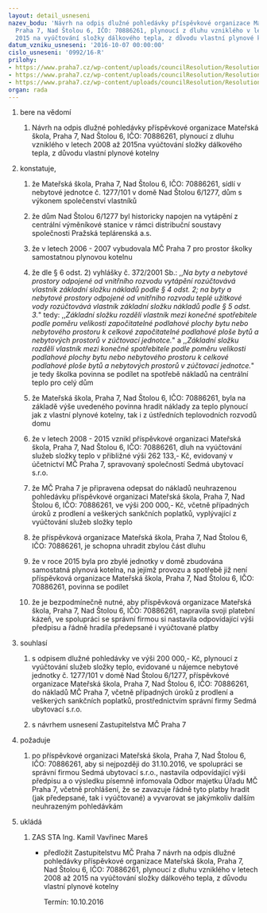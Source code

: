 ```yaml
---
layout: detail_usneseni
nazev_bodu: 'Návrh na odpis dlužné pohledávky příspěvkové organizace Mateřská škola,
  Praha 7, Nad Štolou 6, IČO: 70886261, plynoucí z dluhu vzniklého v letech 2008 až
  2015 na vyúčtování složky dálkového tepla, z důvodu vlastní plynové kotelny'
datum_vzniku_usneseni: '2016-10-07 00:00:00'
cislo_usneseni: '0992/16-R'
prilohy:
- https://www.praha7.cz/wp-content/uploads/councilResolution/Resolutions/28233/export/DZ_1277_514~115051.docx
- https://www.praha7.cz/wp-content/uploads/councilResolution/Resolutions/28233/export/02_1277_514~115050.pdf
- https://www.praha7.cz/wp-content/uploads/councilResolution/Resolutions/28233/export/export~297675.pdf
organ: rada
---
```

<OL class=urzList_view id=urzList>
<LI class=urzClass1><SPAN name="1">bere na vědomí</SPAN>
<OL class=urzOlClass>
<LI class=urzClass2 style="TEXT-ALIGN: left"><SPAN>
<P>Návrh na odpis dlužné pohledávky příspěvkové organizace Mateřská škola, Praha 7, Nad Štolou 6, IČO: 70886261, plynoucí z dluhu vzniklého v letech 2008 až 2015na vyúčtování složky dálkového tepla, z důvodu vlastní plynové kotelny</P></SPAN></LI></OL></LI>
<LI class=urzClass1><SPAN name="50">konstatuje,</SPAN>
<OL class=urzOlClass>
<LI class=urzClass2 style="TEXT-ALIGN: left"><SPAN>
<P>že Mateřská škola, Praha 7, Nad Štolou 6, IČO: 70886261, sídlí v nebytové jednotce č. 1277/101 v domě Nad Štolou 6/1277, dům s výkonem společenství vlastníků</P></SPAN></LI>
<LI class=urzClass2 style="TEXT-ALIGN: left"><SPAN>
<P>že dům Nad Štolou 6/1277 byl historicky napojen na vytápění z centrální výměníkové stanice v rámci distribuční soustavy společnosti Pražská teplárenská a.s.</P></SPAN></LI>
<LI class=urzClass2 style="TEXT-ALIGN: left"><SPAN>
<P>že v letech 2006 - 2007 vybudovala MČ Praha 7 pro prostor školky samostatnou plynovou kotelnu</P></SPAN></LI>
<LI class=urzClass2 style="TEXT-ALIGN: left"><SPAN>
<P>že dle § 6 odst. 2) vyhlášky č. 372/2001 Sb.: ,,<EM>Na byty a nebytové prostory odpojené od vnitřního rozvodu vytápění rozúčtovává vlastník základní složku nákladů podle § 4 odst. 2; na byty a nebytové prostory odpojené od vnitřního rozvodu teplé užitkové vody rozúčtovává vlastník základní složku nákladů podle § 5 odst. 3.</EM>" tedy: ,,<EM>Základní složku rozdělí vlastník mezi konečné spotřebitele podle poměru velikosti započitatelné podlahové plochy bytu nebo nebytového prostoru k celkové započitatelné podlahové ploše bytů a nebytových prostorů v zúčtovací jednotce.</EM>" a ,,<EM>Základní složku rozdělí vlastník mezi konečné spotřebitele podle poměru velikosti podlahové plochy bytu nebo nebytového prostoru k celkové podlahové ploše bytů a nebytových prostorů v zúčtovací jednotce.</EM>" je tedy školka povinna se podílet na spotřebě nákladů na centrální teplo pro celý dům<BR></P></SPAN></LI>
<LI class=urzClass2 style="TEXT-ALIGN: left"><SPAN>
<P>že Mateřská škola, Praha 7, Nad Štolou 6, IČO: 70886261, byla na základě výše uvedeného povinna hradit náklady za teplo plynoucí jak z vlastní plynové kotelny, tak i z ústředních teplovodních rozvodů domu</P></SPAN></LI>
<LI class=urzClass2 style="TEXT-ALIGN: left"><SPAN>
<P>že v letech 2008 - 2015 vznikl příspěvkové organizaci Mateřská škola, Praha 7, Nad Štolou 6, IČO: 70886261, dluh na vyúčtování služeb složky teplo v přibližné výši 262 133,- Kč, evidovaný v účetnictví MČ Praha 7, spravovaný společností Sedmá ubytovací s.r.o.</P></SPAN></LI>
<LI class=urzClass2 style="TEXT-ALIGN: left"><SPAN>
<P>že MČ Praha 7 je připravena odepsat do nákladů neuhrazenou pohledávku příspěvkové organizaci Mateřská škola, Praha 7, Nad Štolou 6, IČO: 70886261, ve výši 200 000,- Kč, včetně případných úroků z prodlení a veškerých sankčních poplatků, vyplývající z vyúčtování služeb složky teplo<BR></P></SPAN></LI>
<LI class=urzClass2 style="TEXT-ALIGN: left"><SPAN>
<P>že příspěvková organizace Mateřská škola, Praha 7, Nad Štolou 6, IČO: 70886261, je schopna uhradit zbylou část dluhu<BR></P></SPAN></LI>
<LI class=urzClass2 style="TEXT-ALIGN: left"><SPAN>
<P>že v roce 2015 byla pro zbylé jednotky v domě zbudována samostatná plynová kotelna, na jejímž provozu a spotřebě již není příspěvková organizace Mateřská škola, Praha 7, Nad Štolou 6, IČO: 70886261, povinna se podílet</P></SPAN></LI>
<LI class=urzClass2 style="TEXT-ALIGN: left"><SPAN>
<P>že je bezpodmínečně nutné, aby příspěvková organizace Mateřská škola, Praha 7, Nad Štolou 6, IČO: 70886261, napravila svoji platební kázeň, ve spolupráci se správní firmou si nastavila odpovídající výši předpisu a řádně hradila předepsané i vyúčtované platby</P></SPAN></LI></OL></LI>
<LI class=urzClass1><SPAN name="26">souhlasí</SPAN>
<OL class=urzOlClass>
<LI class=urzClass2 style="TEXT-ALIGN: left"><SPAN>
<P>s odpisem dlužné pohledávky ve výši 200 000,- Kč, plynoucí z vyúčtování služeb složky teplo, evidované u nájemce&nbsp;nebytové jednotky č. 1277/101 v domě Nad Štolou 6/1277, příspěvkové organizace Mateřská škola, Praha 7, Nad Štolou 6, IČO: 70886261, do nákladů MČ Praha 7, včetně případných úroků z prodlení a veškerých sankčních poplatků, prostřednictvím správní firmy Sedmá ubytovací s.r.o.</P></SPAN></LI>
<LI class=urzClass2 style="TEXT-ALIGN: left"><SPAN>
<P>s návrhem usnesení Zastupitelstva MČ Praha 7</P></SPAN></LI></OL></LI>
<LI class=urzClass1><SPAN name="62">požaduje</SPAN>
<OL class=urzOlClass>
<LI class=urzClass2 style="TEXT-ALIGN: left"><SPAN>
<P>po příspěvkové organizaci Mateřská škola, Praha 7, Nad Štolou 6, IČO: 70886261, aby si nejpozději do 31.10.2016, ve spolupráci se správní firmou Sedmá ubytovací s.r.o., nastavila odpovídající výši předpisu a o výsledku písemně infomovala Odbor majetku Úřadu MČ Praha 7, včetně prohlášení, že se zavazuje řádně tyto platby hradit (jak předepsané, tak i vyúčtované) a vyvarovat se jakýmkoliv dalším neuhrazeným pohledávkám</P></SPAN></LI></OL></LI>
<LI class=urzClass1 id=urzUkoly><SPAN name="1">ukládá</SPAN>
<OL class=urzOlClass>
<LI class=urzClass2><SPAN>
<P>ZAS STA Ing. Kamil Vavřinec Mareš</P></SPAN>
<UL class=urzUlClass>
<LI class=urzClass3><SPAN>
<P>předložit Zastupitelstvu MČ Praha 7 návrh na odpis dlužné pohledávky příspěvkové organizace Mateřská škola, Praha 7, Nad Štolou 6, IČO: 70886261, plynoucí z dluhu vzniklého v letech 2008 až 2015 na vyúčtování složky dálkového tepla, z důvodu vlastní plynové kotelny</P></SPAN><SPAN class=urzUkolTermin>Termín:&nbsp;10.10.2016</SPAN></LI></UL></LI></OL></LI></OL>